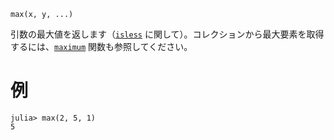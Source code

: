 ```
max(x, y, ...)
```

引数の最大値を返します（[`isless`](@ref) に関して）。コレクションから最大要素を取得するには、[`maximum`](@ref) 関数も参照してください。

# 例

```jldoctest
julia> max(2, 5, 1)
5
```
